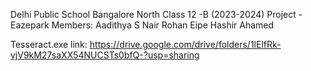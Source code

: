 Delhi Public School Bangalore North
Class 12 -B (2023-2024)
Project - Eazepark
Members:
Aadithya S Nair
Rohan Eipe
Hashir Ahamed

Tesseract.exe link: https://drive.google.com/drive/folders/1lElfRk-vjV9kM27saXX54NUCSTs0bfQ-?usp=sharing
